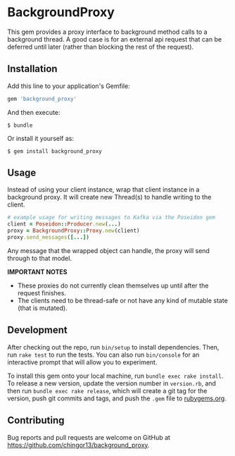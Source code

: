 # BackgroundProxy

This gem provides a proxy interface to background method calls to a background thread. A good case is for an external api request that can be deferred until later (rather than blocking the rest of the request).

## Installation

Add this line to your application's Gemfile:

```ruby
gem 'background_proxy'
```

And then execute:

    $ bundle

Or install it yourself as:

    $ gem install background_proxy

## Usage

Instead of using your client instance, wrap that client instance in a background proxy. It will create new Thread(s) to handle writing to the client.

```ruby
# example usage for writing messages to Kafka via the Poseidon gem
client = Poseidon::Producer.new(...)
proxy = BackgroundProxy::Proxy.new(client)
proxy.send_messages([...])
```

Any message that the wrapped object can handle, the proxy will send through to that model.

**IMPORTANT NOTES**
* These proxies do not currently clean themselves up until after the request finishes.
* The clients need to be thread-safe or not have any kind of mutable state (that is mutated).

## Development

After checking out the repo, run `bin/setup` to install dependencies. Then, run `rake test` to run the tests. You can also run `bin/console` for an interactive prompt that will allow you to experiment.

To install this gem onto your local machine, run `bundle exec rake install`. To release a new version, update the version number in `version.rb`, and then run `bundle exec rake release`, which will create a git tag for the version, push git commits and tags, and push the `.gem` file to [rubygems.org](https://rubygems.org).

## Contributing

Bug reports and pull requests are welcome on GitHub at https://github.com/chingor13/background_proxy.

